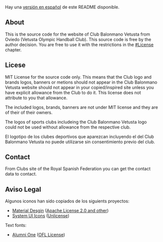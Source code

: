 Hay una [versión en español](README.md) de este README disponible.

## About

This is the source code for the website of Club Balonmano Vetusta from Oviedo (Vetusta Olympic Handball Club). This source code is free by the author decision. You are free to use it with the restrictions in the [#License](#license) chapter.

## Licese

<span id="license">MIT License for the source code only. This means that the Club logo and brands logos, banners or metions should not appear in the Club Balonmano Vetusta website should not appear in your copied/inspired site unless you have explicit allowance from the Club to do it. This license does not attribute to you that allowance.</span>

The included logos, brands, banners are not under MIT license and they are of their of their owners.

The logos of sports clubs includeing the Club Balonmano Vetusta logo could not be used without allowance from the respective club.

El logotipo de los clubes deportivos que aparezcan incluyendo el del Club Balonmano Vetusta no puede utilizarse sin consentimiento previo del club.

## Contact

From Clubs site of the Royal Spanish Federation you can get the contact data to contact.

## Aviso Legal

Algunos iconos han sido copiados de los siguients proyectos:

- [Material Desgin](https://github.com/Templarian/MaterialDesign) ([Apache License 2.0 and other](https://github.com/Templarian/MaterialDesign/blob/master/LICENSE))
- [System UI Icons](https://systemuicons.com) ([Unlicense](https://github.com/CoreyGinnivan/system-uicons/blob/master/LICENSE))

Text fonts:

- [Alumni One](https://github.com/googlefonts/alumni) ([OFL License](http://scripts.sil.org/OFL))
